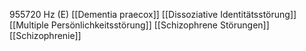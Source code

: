 955720 Hz (E)
[[Dementia praecox]]
[[Dissoziative Identitätsstörung]]
[[Multiple Persönlichkeitsstörung]]
[[Schizophrene Störungen]]
[[Schizophrenie]]